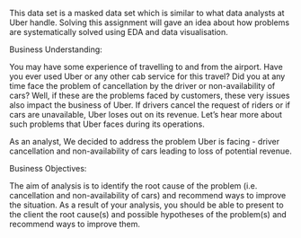 This data set is a masked data set which is similar to what data analysts at Uber handle. Solving this assignment will gave an idea about how problems are systematically solved using EDA and data visualisation. 

Business Understanding:

You may have some experience of travelling to and from the airport. Have you ever used Uber or any other cab service for this travel? Did you at any time face the problem of cancellation by the driver or non-availability of cars?
Well, if these are the problems faced by customers, these very issues also impact the business of Uber. If drivers cancel the request of riders or if cars are unavailable, Uber loses out on its revenue. Let’s hear more about such problems that Uber faces during its operations.

As an analyst, We decided to address the problem Uber is facing - driver cancellation and non-availability of cars leading to loss of potential revenue. 

Business Objectives:

The aim of analysis is to identify the root cause of the problem (i.e. cancellation and non-availability of cars) and recommend ways to improve the situation. As a result of your analysis, you should be able to present to the client the root cause(s) and possible hypotheses of the problem(s) and recommend ways to improve them.  
